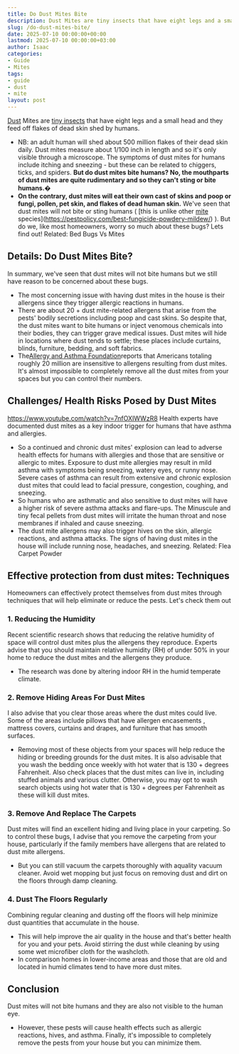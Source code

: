 ```yaml
---
title: Do Dust Mites Bite
description: Dust Mites are tiny insects that have eight legs and a small head and they feed off flakes of dead skin shed by humans. - NB an adult human will shed about...
slug: /do-dust-mites-bite/
date: 2025-07-10 00:00:00+00:00
lastmod: 2025-07-10 00:00:00+03:00
author: Isaac
categories:
- Guide
- Mites
tags:
- guide
- dust
- mite
layout: post
---
```

[Dust](https://pestpolicy.com/dust-mites/) Mites are
[tiny insects](https://pestpolicy.com/what-do-dust-mites-look-like/)
that have eight legs and a small head and they feed off flakes of dead skin shed by humans.
- NB: an adult human will shed about 500 million flakes of their dead skin daily.
Dust mites measure about 1/100 inch in length and so it's only visible through a microscope.
The symptoms of dust mites for humans include itching and sneezing - but these can be related to chiggers, ticks, and spiders.
**But do dust mites bite humans? No, the mouthparts of dust mites are quite rudimentary and so they can't sting or bite humans.�**
- **On the contrary, dust mites will eat their own cast of skins and poop or fungi, pollen, pet skin, and flakes of dead human skin.**
We've seen that dust mites will not bite or sting humans (
[this is unlike other [mite](https://pestpolicy.com/what-do-dust-mites-look-like/) species](https://pestpolicy.com/best-fungicide-powdery-mildew/)
). But do we, like most homeowners, worry so much about these bugs?
Lets find out!
Related:
Bed Bugs Vs Mites
## Details: Do Dust Mites Bite?
In summary, we've seen that dust mites will not bite humans but we still have reason to be concerned about these bugs.
- The most concerning issue with having dust mites in the house is their allergens since they trigger allergic reactions in humans.
- There are about 20 + dust mite-related allergens that arise from the pests' bodily secretions including poop and cast skins.
So despite that, the dust mites want to bite humans or inject venomous chemicals into their bodies, they can trigger grave medical issues.
Dust mites will hide in locations where dust tends to settle; these places include curtains, blinds, furniture, bedding, and soft fabrics.
- The[Allergy and Asthma Foundation](https://asthmaandallergies.org/)reports that Americans totaling roughly 20 million are insensitive to allergens resulting from dust mites.
It's almost impossible to completely remove all the dust mites from your spaces but you can control their numbers.
## Challenges/ Health Risks Posed by Dust Mites
https://www.youtube.com/watch?v=7nfOXIWWzR8
Health experts have documented dust mites as a key indoor trigger for humans that have asthma and allergies.
- So a continued and chronic dust mites' explosion can lead to adverse health effects for humans with allergies and those that are sensitive or allergic to mites.
Exposure to dust mite allergies may result in mild asthma with symptoms being sneezing, watery eyes, or runny nose.
Severe cases of asthma can result from extensive and chronic explosion dust mites that could lead to facial pressure, congestion, coughing, and sneezing.
- So humans who are asthmatic and also sensitive to dust mites will have a higher risk of severe asthma attacks and flare-ups.
The Minuscule and tiny fecal pellets from dust mites will irritate the human throat and nose membranes if inhaled and cause sneezing.
- The dust mite allergens may also trigger hives on the skin, allergic reactions, and asthma attacks.
The signs of having dust mites in the house will include running nose, headaches, and sneezing.
Related:
Flea Carpet Powder
## Effective protection from dust mites: Techniques
Homeowners can effectively protect themselves from dust mites through techniques that will help eliminate or reduce the pests. Let's check them out
### 1. Reducing the Humidity
Recent scientific research shows that reducing the relative humidity of space will control dust mites plus the allergens they reproduce.
Experts advise that you should maintain relative humidity (RH) of under 50% in your home to reduce the dust mites and the allergens they produce.
- The research was done by altering indoor RH in the humid temperate climate.
### 2. Remove Hiding Areas For Dust Mites
I also advise that you clear those areas where the dust mites could live.
Some of the areas include pillows that have allergen
encasements
, mattress covers, curtains and drapes, and furniture that has smooth surfaces.
- Removing most of these objects from your spaces will help reduce the hiding or breeding grounds for the dust mites.
It is also advisable that you wash the bedding once weekly with hot water that is 130 + degrees Fahrenheit.
Also check places that the dust mites can live in, including stuffed animals and various clutter.
Otherwise, you may opt to wash search objects using hot water that is 130 + degrees per Fahrenheit as these will kill dust mites.
### 3. Remove And Replace The Carpets
Dust mites will find an excellent hiding and living place in your carpeting.
So to control these bugs, I advise that you remove the carpeting from your house, particularly if the family members have allergens that are related to dust mite allergens.
- But you can still vacuum the carpets thoroughly with aquality vacuum cleaner.
Avoid wet mopping but just focus on removing dust and dirt on the floors through damp cleaning.
### 4. Dust The Floors Regularly
Combining regular cleaning and dusting off the floors will help minimize dust quantities that accumulate in the house.
- This will help improve the air quality in the house and that's better health for you and your pets.
Avoid stirring the dust while cleaning by using some wet microfiber cloth for the washcloth.
- In comparison homes in lower-income areas and those that are old and located in humid climates tend to have more dust mites.
## Conclusion
Dust mites will not bite humans and they are also not visible to the human eye.
- However, these pests will cause health effects such as allergic reactions, hives, and asthma.
Finally, it's impossible to completely remove the pests from your house but you can minimize them.